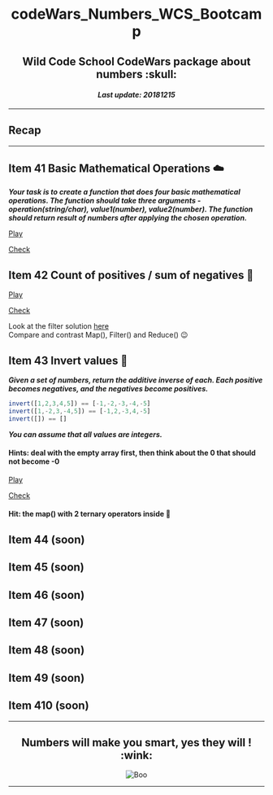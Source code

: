 <h1 align="center">codeWars_Numbers_WCS_Bootcamp</h1>
<h2 align="center">Wild Code School CodeWars package about numbers :skull:</h2>
<h4 align="center"><i>Last update: 20181215</i></h4>

***

## Recap

***

## Item 41 Basic Mathematical Operations :cloud:

_**Your task is to create a function that does four basic mathematical operations.
The function should take three arguments - operation(string/char), value1(number), value2(number).
The function should return result of numbers after applying the chosen operation.**_

[Play](https://www.codewars.com/kata/basic-mathematical-operations)

[Check](https://github.com/codingk8/codeWars_Numbers_WCS_Bootcamp/blob/master/41_basic_mathematical_operations.js)

## Item 42 Count of positives / sum of negatives :octopus:

[Play](https://www.codewars.com/kata/count-of-positives-slash-sum-of-negatives)

[Check](https://github.com/codingk8/codeWars_Numbers_WCS_Bootcamp/blob/master/42_count_of_positives.js)

Look at the filter solution [here](https://repl.it/@johntduong/Code-Wars-Count-of-positives-sum-of-negatives)  
Compare and contrast Map(), Filter() and Reduce() :wink:

## Item 43 Invert values :koala:

_**Given a set of numbers, return the additive inverse of each. Each positive becomes negatives, and the negatives become positives.**_
```js
invert([1,2,3,4,5]) == [-1,-2,-3,-4,-5]
invert([1,-2,3,-4,5]) == [-1,2,-3,4,-5]
invert([]) == []
```
_**You can assume that all values are integers.**_

#### Hints: deal with the empty array first, then think about the 0 that should not become -0

[Play](https://www.codewars.com/kata/invert-values)

[Check](https://github.com/codingk8/codeWars_Numbers_WCS_Bootcamp/blob/master/43_invert_values.js)

#### Hit: the map() with 2 ternary operators inside :dancer:

## Item 44 (soon)

## Item 45 (soon)

## Item 46 (soon)

## Item 47 (soon)

## Item 48 (soon)

## Item 49 (soon)

## Item 410 (soon)


***

<h2 align="center">Numbers will make you smart, yes they will ! :wink:</h2>
<p align="center"><img src="https://media.giphy.com/media/l0Ex9pftnvPgw0nPa/giphy.gif" alt="Boo"/></p>
  
***
